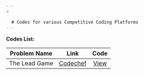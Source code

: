 ```yaml
---
>

  # Codes for various Competitive Coding Platforms
---
```


**Codes List:**

| Problem Name  |                       Link                        |              Code              |
| :-----------: | :-----------------------------------------------: | :----------------------------: |
| The Lead Game | [Codechef](https://www.codechef.com/problems/TLG) | [View](../master/Python/01.py) |
